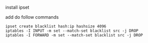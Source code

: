 ﻿install ipset

add do follow commands

```
ipset create blacklist hash:ip hashsize 4096
iptables -I INPUT -m set --match-set blacklist src -j DROP
iptables -I FORWARD -m set --match-set blacklist src -j DROP
```